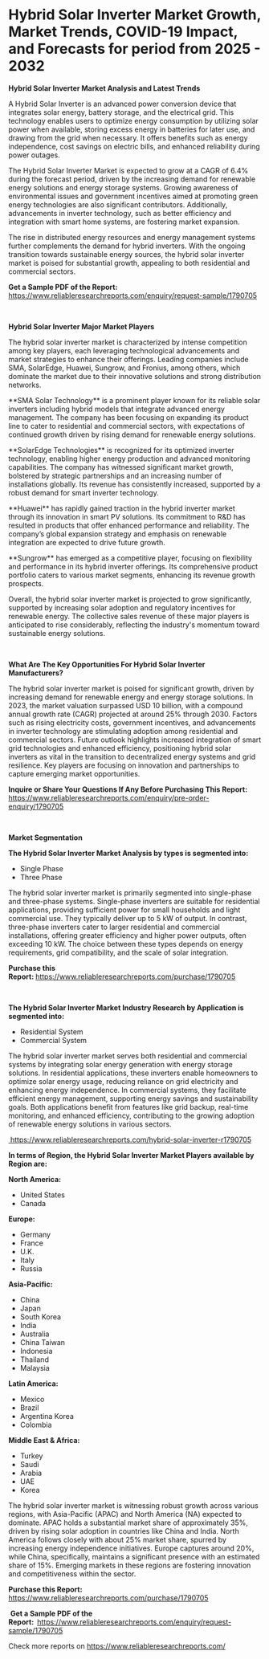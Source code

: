 <p><h1>Hybrid Solar Inverter Market Growth, Market Trends, COVID-19 Impact, and Forecasts for period from 2025 - 2032</h1></p><p><strong>Hybrid Solar Inverter Market Analysis and Latest Trends</strong></p>
<p><p>A Hybrid Solar Inverter is an advanced power conversion device that integrates solar energy, battery storage, and the electrical grid. This technology enables users to optimize energy consumption by utilizing solar power when available, storing excess energy in batteries for later use, and drawing from the grid when necessary. It offers benefits such as energy independence, cost savings on electric bills, and enhanced reliability during power outages.</p><p>The Hybrid Solar Inverter Market is expected to grow at a CAGR of 6.4% during the forecast period, driven by the increasing demand for renewable energy solutions and energy storage systems. Growing awareness of environmental issues and government incentives aimed at promoting green energy technologies are also significant contributors. Additionally, advancements in inverter technology, such as better efficiency and integration with smart home systems, are fostering market expansion. </p><p>The rise in distributed energy resources and energy management systems further complements the demand for hybrid inverters. With the ongoing transition towards sustainable energy sources, the hybrid solar inverter market is poised for substantial growth, appealing to both residential and commercial sectors.</p></p>
<p><strong>Get a Sample PDF of the Report:&nbsp;</strong> <a href="https://www.reliableresearchreports.com/enquiry/request-sample/1790705?utm_campaign=2478&utm_medium=2&utm_source=Github&utm_content=ia&utm_term=13022025&utm_id=hybrid-solar-inverter">https://www.reliableresearchreports.com/enquiry/request-sample/1790705</a></p>
<p>&nbsp;</p>
<p><strong>Hybrid Solar Inverter Major Market Players</strong></p>
<p><p>The hybrid solar inverter market is characterized by intense competition among key players, each leveraging technological advancements and market strategies to enhance their offerings. Leading companies include SMA, SolarEdge, Huawei, Sungrow, and Fronius, among others, which dominate the market due to their innovative solutions and strong distribution networks.</p><p>**SMA Solar Technology** is a prominent player known for its reliable solar inverters including hybrid models that integrate advanced energy management. The company has been focusing on expanding its product line to cater to residential and commercial sectors, with expectations of continued growth driven by rising demand for renewable energy solutions.</p><p>**SolarEdge Technologies** is recognized for its optimized inverter technology, enabling higher energy production and advanced monitoring capabilities. The company has witnessed significant market growth, bolstered by strategic partnerships and an increasing number of installations globally. Its revenue has consistently increased, supported by a robust demand for smart inverter technology.</p><p>**Huawei** has rapidly gained traction in the hybrid inverter market through its innovation in smart PV solutions. Its commitment to R&D has resulted in products that offer enhanced performance and reliability. The company’s global expansion strategy and emphasis on renewable integration are expected to drive future growth.</p><p>**Sungrow** has emerged as a competitive player, focusing on flexibility and performance in its hybrid inverter offerings. Its comprehensive product portfolio caters to various market segments, enhancing its revenue growth prospects.</p><p>Overall, the hybrid solar inverter market is projected to grow significantly, supported by increasing solar adoption and regulatory incentives for renewable energy. The collective sales revenue of these major players is anticipated to rise considerably, reflecting the industry's momentum toward sustainable energy solutions.</p></p>
<p>&nbsp;</p>
<p><strong>What Are The Key Opportunities For Hybrid Solar Inverter Manufacturers?</strong></p>
<p><p>The hybrid solar inverter market is poised for significant growth, driven by increasing demand for renewable energy and energy storage solutions. In 2023, the market valuation surpassed USD 10 billion, with a compound annual growth rate (CAGR) projected at around 25% through 2030. Factors such as rising electricity costs, government incentives, and advancements in inverter technology are stimulating adoption among residential and commercial sectors. Future outlook highlights increased integration of smart grid technologies and enhanced efficiency, positioning hybrid solar inverters as vital in the transition to decentralized energy systems and grid resilience. Key players are focusing on innovation and partnerships to capture emerging market opportunities.</p></p>
<p><strong>Inquire or Share Your Questions If Any Before Purchasing This Report:</strong> <a href="https://www.reliableresearchreports.com/enquiry/pre-order-enquiry/1790705?utm_campaign=2478&utm_medium=2&utm_source=Github&utm_content=ia&utm_term=13022025&utm_id=hybrid-solar-inverter">https://www.reliableresearchreports.com/enquiry/pre-order-enquiry/1790705</a></p>
<p>&nbsp;</p>
<p><strong>Market Segmentation</strong></p>
<p><strong>The Hybrid Solar Inverter Market Analysis by types is segmented into:</strong></p>
<p><ul><li>Single Phase</li><li>Three Phase</li></ul></p>
<p><p>The hybrid solar inverter market is primarily segmented into single-phase and three-phase systems. Single-phase inverters are suitable for residential applications, providing sufficient power for small households and light commercial use. They typically deliver up to 5 kW of output. In contrast, three-phase inverters cater to larger residential and commercial installations, offering greater efficiency and higher power outputs, often exceeding 10 kW. The choice between these types depends on energy requirements, grid compatibility, and the scale of solar integration.</p></p>
<p><strong>Purchase this Report:&nbsp;</strong><a href="https://www.reliableresearchreports.com/purchase/1790705?utm_campaign=2478&utm_medium=2&utm_source=Github&utm_content=ia&utm_term=13022025&utm_id=hybrid-solar-inverter">https://www.reliableresearchreports.com/purchase/1790705</a></p>
<p>&nbsp;</p>
<p><strong>The Hybrid Solar Inverter Market Industry Research by Application is segmented into:</strong></p>
<p><ul><li>Residential System</li><li>Commercial System</li></ul></p>
<p><p>The hybrid solar inverter market serves both residential and commercial systems by integrating solar energy generation with energy storage solutions. In residential applications, these inverters enable homeowners to optimize solar energy usage, reducing reliance on grid electricity and enhancing energy independence. In commercial systems, they facilitate efficient energy management, supporting energy savings and sustainability goals. Both applications benefit from features like grid backup, real-time monitoring, and enhanced efficiency, contributing to the growing adoption of renewable energy solutions in various sectors.</p></p>
<p><a href="https://www.reliableresearchreports.com/hybrid-solar-inverter-r1790705?utm_campaign=2478&utm_medium=2&utm_source=Github&utm_content=ia&utm_term=13022025&utm_id=hybrid-solar-inverter">&nbsp;https://www.reliableresearchreports.com/hybrid-solar-inverter-r1790705</a></p>
<p><strong>In terms of Region, the Hybrid Solar Inverter Market Players available by Region are:</strong></p>
<p>
    <p> <strong> North America: </strong>
        <ul>
            <li>United States</li>
            <li>Canada</li>
        </ul>
        </p> 
    <p> <strong> Europe: </strong>
        <ul>
            <li>Germany</li>
            <li>France</li>
            <li>U.K.</li>
            <li>Italy</li>
            <li>Russia</li>
        </ul>
        </p> 
    <p> <strong> Asia-Pacific: </strong>
        <ul>
            <li>China</li>
            <li>Japan</li>
            <li>South Korea</li>
            <li>India</li>
            <li>Australia</li>
            <li>China Taiwan</li>
            <li>Indonesia</li>
            <li>Thailand</li>
            <li>Malaysia</li>
        </ul>
        </p> 
    <p> <strong> Latin America: </strong>
        <ul>
            <li>Mexico</li>
            <li>Brazil</li>
            <li>Argentina Korea</li>
            <li>Colombia</li>
        </ul>
        </p> 
    <p> <strong> Middle East & Africa: </strong>
        <ul>
            <li>Turkey</li>
            <li>Saudi</li>
            <li>Arabia</li>
            <li>UAE</li>
            <li>Korea</li>
        </ul>
    </p>
    </p>
<p><p>The hybrid solar inverter market is witnessing robust growth across various regions, with Asia-Pacific (APAC) and North America (NA) expected to dominate. APAC holds a substantial market share of approximately 35%, driven by rising solar adoption in countries like China and India. North America follows closely with about 25% market share, spurred by increasing energy independence initiatives. Europe captures around 20%, while China, specifically, maintains a significant presence with an estimated share of 15%. Emerging markets in these regions are fostering innovation and competitiveness within the sector.</p></p>
<p><strong>Purchase this Report: </strong><a href="https://www.reliableresearchreports.com/purchase/1790705?utm_campaign=2478&utm_medium=2&utm_source=Github&utm_content=ia&utm_term=13022025&utm_id=hybrid-solar-inverter">https://www.reliableresearchreports.com/purchase/1790705</a></p>
<p>&nbsp;<strong>Get a Sample PDF of the Report:&nbsp;&nbsp;</strong><a href="https://www.reliableresearchreports.com/enquiry/request-sample/1790705?utm_campaign=2478&utm_medium=2&utm_source=Github&utm_content=ia&utm_term=13022025&utm_id=hybrid-solar-inverter">https://www.reliableresearchreports.com/enquiry/request-sample/1790705</a></p>
<p><strong></strong></p>
<p>Check more reports on <a href="https://www.reliableresearchreports.com/?utm_campaign=2478&utm_medium=2&utm_source=Github&utm_content=ia&utm_term=13022025&utm_id=hybrid-solar-inverter">https://www.reliableresearchreports.com/</a></p>